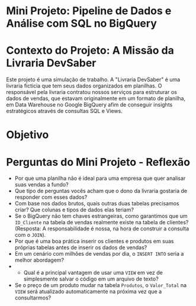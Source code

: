 # Mini Projeto: Pipeline de Dados e Análise com SQL no BigQuery

# Contexto do Projeto: A Missão da Livraria DevSaber
Este projeto é uma simulação de trabalho. A "Livraria DevSaber" é uma livraria ficticia que tem seus dados organizados em planilhas. O responsável pela livraria contratou nossos serviços para estruturar os dados de vendas, que estavam originalmente em um formato de planilha, em Data Warehouse no Google BigQuery afim de conseguir  insights estratégicos através de consultas SQL e Views.

# Objetivo

# Perguntas do Mini Projeto - Reflexão
- Por que uma planilha não é ideal para uma empresa que quer analisar suas vendas a fundo?
- Que tipo de perguntas vocês acham que o dono da livraria gostaria de responder com esses dados?
- Com base nos dados brutos, quais outras duas tabelas precisamos criar? Que colunas e tipos de dados elas teriam?
- Se o BigQuery não tem chaves estrangeiras, como garantimos que um `ID_Cliente` na tabela de vendas realmente existe na tabela de clientes? (Resposta: A responsabilidade é nossa, na hora de construir a consulta com o `JOIN`).
- Por que é uma boa prática inserir os clientes e produtos em suas próprias tabelas antes de inserir os dados de vendas?
- Em um cenário com milhões de vendas por dia, o `INSERT INTO` seria a melhor abordagem?
- - Qual é a principal vantagem de usar uma `VIEW` em vez de simplesmente salvar o código em um arquivo de texto?
- Se o preço de um produto mudar na tabela `Produtos`, o `Valor_Total` na `VIEW` será atualizado automaticamente na próxima vez que a consultarmos?

